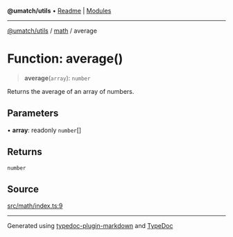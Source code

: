**@umatch/utils** • [Readme](../../index.md) \| [Modules](../../modules.md)

***

[@umatch/utils](../../modules.md) / [math](../index.md) / average

# Function: average()

> **average**(`array`): `number`

Returns the average of an array of numbers.

## Parameters

• **array**: readonly `number`[]

## Returns

`number`

## Source

[src/math/index.ts:9](https://github.com/umatch-oficial/utils/blob/f37b7e4/src/math/index.ts#L9)

***

Generated using [typedoc-plugin-markdown](https://www.npmjs.com/package/typedoc-plugin-markdown) and [TypeDoc](https://typedoc.org/)
